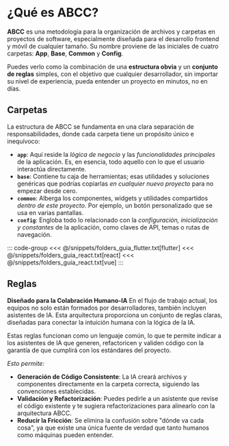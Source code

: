 # ¿Qué es ABCC?
**ABCC** es una metodología para la organización de archivos y carpetas en proyectos de software, especialmente diseñada para el desarrollo frontend y móvil de cualquier tamaño. Su nombre proviene de las iniciales de cuatro carpetas: **App**, **Base**, **Common** y **Config**.

Puedes verlo como la combinación de una **estructura obvia** y un **conjunto de reglas** simples, con el objetivo que cualquier desarrollador, sin importar su nivel de experiencia, pueda entender un proyecto en minutos, no en días.

## Carpetas
La estructura de ABCC se fundamenta en una clara separación de responsabilidades, donde cada carpeta tiene un propósito único e inequívoco:

* **`app`**: Aquí reside la *lógica de negocio* y las *funcionalidades principales* de la aplicación. Es, en esencia, todo aquello con lo que el usuario interactúa directamente.
* **`base`**: Contiene tu caja de herramientas; esas utilidades y soluciones genéricas que podrías copiarlas *en cualquier nuevo proyecto* para no empezar desde cero.
* **`common`**: Alberga los componentes, widgets y utilidades compartidos *dentro de este proyecto*. Por ejemplo, un botón personalizado que se usa en varias pantallas.
* **`config`**: Engloba todo lo relacionado con la *configuración, inicialización y constantes* de la aplicación, como claves de API, temas o rutas de navegación.

::: code-group
<<< @/snippets/folders_guia_flutter.txt[flutter]
<<< @/snippets/folders_guia_react.txt[react]
<<< @/snippets/folders_guia_react.txt[vue]
:::

## Reglas

**Diseñado para la Colabración Humano-IA** En el flujo de trabajo actual, los equipos no solo están formados por desarrolladores, también incluyen asistentes de IA.
Esta arquitectura proporciona un conjunto de reglas claras, diseñadas para conectar la intuición humana con la lógica de la IA.

Estas reglas funcionan como un lenguaje común, lo que te permite indicar a los asistentes de IA que generen, refactoricen y validen código con la garantía de que cumplirá con los estándares del proyecto.

*Esto permite:*
* **Generación de Código Consistente**: La IA creará archivos y componentes directamente en la carpeta correcta, siguiendo las convenciones establecidas.
* **Validación y Refactorización**: Puedes pedirle a un asistente que revise el código existente y te sugiera refactorizaciones para alinearlo con la arquitectura ABCC.
* **Reducir la Fricción**: Se elimina la confusión sobre "dónde va cada cosa", ya que existe una única fuente de verdad que tanto humanos como máquinas pueden entender.
